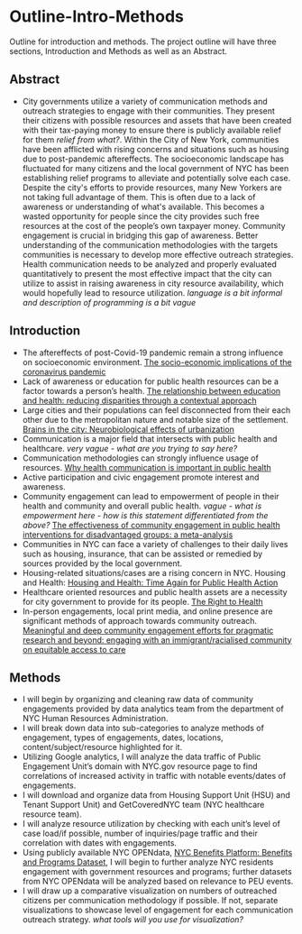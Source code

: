 # Outline-Intro-Methods
Outline for introduction and methods. The project outline will have three sections, Introduction and Methods as well as an Abstract.

## Abstract
* City governments utilize a variety of communication methods and outreach strategies to engage with their communities. They present their citizens with possible resources and assets that have been created with their tax-paying money to ensure there is publicly available relief for them *relief from what?*.  Within the City of New York, communities have been afflicted with rising concerns and situations such as housing due to post-pandemic aftereffects. The socioeconomic landscape has fluctuated for many citizens and the local government of NYC has been establishing relief programs to alleviate and potentially solve each case. Despite the city's efforts to provide resources, many New Yorkers are not taking full advantage of them. This is often due to a lack of awareness or understanding of what's available. This becomes a wasted opportunity for people since the city provides such free resources at the cost of the people’s own taxpayer money. Community engagement is crucial in bridging this gap of awareness. Better understanding of the communication methodologies with the targets communities is necessary to develop more effective outreach strategies. Health communication needs to be analyzed and properly evaluated quantitatively to present the most effective impact that the city can utilize to assist in raising awareness in city resource availability, which would hopefully lead to resource utilization. *language is a bit informal and description of programming is a bit vague* <br/>

## Introduction

*	The aftereffects of post-Covid-19 pandemic remain a strong influence on socioeconomic environment. [The socio-economic implications of the coronavirus pandemic](https://www.ncbi.nlm.nih.gov/pmc/articles/PMC7162753/?report=reader) <br/>
*	Lack of awareness or education for public health resources can be a factor towards a person’s health.  [The relationship between education and health: reducing disparities through a contextual approach](https://www.ncbi.nlm.nih.gov/pmc/articles/PMC5880718/) <br/>
*	Large cities and their populations can feel disconnected from their each other due to the metropolitan nature and notable size of the settlement.  [Brains in the city: Neurobiological effects of urbanization](https://www.sciencedirect.com/science/article/abs/pii/S0149763415001037?via%3Dihub) <br/>
*	Communication is a major field that intersects with public health and healthcare. *very vague - what are you trying to say here?* <br/>
* Communication methodologies can strongly influence usage of resources. [Why health communication is important in public health](https://www.ncbi.nlm.nih.gov/pmc/articles/PMC2672574/) <br/>
*	Active participation and civic engagement promote interest and awareness. <br/>
*	Community engagement can lead to empowerment of people in their health and community and overall public health. *vague - what is empowerment here - how is this statement differentiated from the above?* [The effectiveness of community engagement in public health interventions for disadvantaged groups: a meta-analysis](https://bmcpublichealth.biomedcentral.com/articles/10.1186/s12889-015-1352-y) <br/>
*	Communities in NYC can face a variety of challenges to their daily lives such as housing, insurance, that can be assisted or remedied by sources provided by the local government.<br/>
*	Housing-related situations/cases are a rising concern in NYC. Housing and Health: [Housing and Health: Time Again for Public Health Action](https://www.ncbi.nlm.nih.gov/pmc/articles/PMC1447157/) <br/>
*	Healthcare oriented resources and public health assets are a necessity for city government to provide for its people. [The Right to Health](https://www.ohchr.org/sites/default/files/Documents/Publications/Factsheet31.pdf) <br/>
*	In-person engagements, local print media, and online presence are significant methods of approach towards community outreach. [Meaningful and deep community engagement efforts for pragmatic research and beyond: engaging with an immigrant/racialised community on equitable access to care](https://www.ncbi.nlm.nih.gov/pmc/articles/PMC8383879/) <br/>



## Methods
*	I will begin by organizing and cleaning raw data of community engagements provided by data analytics team from the department of NYC Human Resources Administration. <br/>
*	I will break down data into sub-categories to analyze methods of engagement, types of engagements, dates, locations, content/subject/resource highlighted for it. <br/>
*	Utilizing Google analytics, I will analyze the data traffic of Public Engagement Unit’s domain with NYC.gov resource page to find correlations of increased activity in traffic with notable events/dates of engagements. <br/>
*	I will download and organize data from Housing Support Unit (HSU) and Tenant Support Unit) and GetCoveredNYC team (NYC healthcare resource team). <br/>
*	I will analyze resource utilization by checking with each unit’s level of case load/if possible, number of inquiries/page traffic and their correlation with dates with engagements. <br/> 
*	Using publicly available NYC OPENdata, [NYC Benefits Platform: Benefits and Programs Dataset](https://data.cityofnewyork.us/Social-Services/NYC-Benefits-Platform-Benefits-and-Programs-Datase/kvhd-5fmu), I will begin to further analyze NYC residents engagement with government resources and programs; further datasets from NYC OPENdata will be analyzed based on relevance to PEU events. <br/>
*	I will draw up a comparative visualization on numbers of outreached citizens per communication methodology if possible. If not, separate visualizations to showcase level of engagement for each communication outreach strategy. *what tools will you use for visualization?* <br/>
